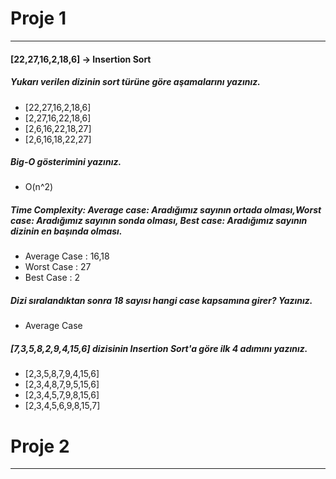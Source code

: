 # Proje 1
---
#### [22,27,16,2,18,6] -> Insertion Sort
##### Yukarı verilen dizinin sort türüne göre aşamalarını yazınız.
* [22,27,16,2,18,6]
* [2,27,16,22,18,6]
* [2,6,16,22,18,27]
* [2,6,16,18,22,27]

##### Big-O gösterimini yazınız.
* O(n^2)

##### Time Complexity: Average case: Aradığımız sayının ortada olması,Worst case: Aradığımız sayının sonda olması, Best case: Aradığımız sayının dizinin en başında olması.
* Average Case : 16,18 
* Worst Case : 27 
* Best Case : 2

##### Dizi sıralandıktan sonra 18 sayısı hangi case kapsamına girer? Yazınız.
* Average Case

##### [7,3,5,8,2,9,4,15,6] dizisinin Insertion Sort'a göre ilk 4 adımını yazınız.
* [2,3,5,8,7,9,4,15,6] 
* [2,3,4,8,7,9,5,15,6]
* [2,3,4,5,7,9,8,15,6]
* [2,3,4,5,6,9,8,15,7]


# Proje 2
---


